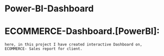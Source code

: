 # Power-BI-Dashboard

# ECOMMERCE-Dashboard.[PowerBI]: 
    here, in this project I have created interactive Dashboard on,
    ECOMMERCE- Sales report for client.
